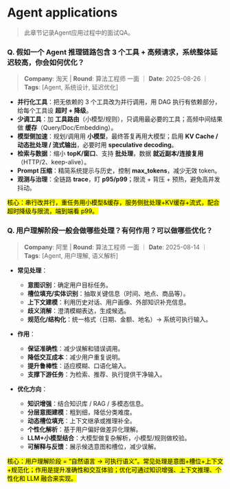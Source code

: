 # Agent applications
> 此章节记录Agent应用过程中的面试QA。


### Q. 假如一个 Agent 推理链路包含 3 个工具 + 高频请求，系统整体延迟较高，你会如何优化？
> **Company**: 淘天 | **Round**: 算法工程师 一面 ｜ **Date**: 2025-08-26 ｜ **Tags**: [Agent, 系统设计, 延迟优化]

- **并行化工具**：把无依赖的 3 个工具改为并行调用，用 DAG 执行有依赖部分，给每个工具设 **超时 + 降级**。  
- **少调工具**：加 **工具路由**（小模型/规则），只调用最必要的工具；高频中间结果做 **缓存**（Query/Doc/Embedding）。  
- **模型侧加速**：规划/调用用 **小模型**，最终答复再用大模型；启用 **KV Cache / 动态批处理 / 流式输出**，必要时用 **speculative decoding**。  
- **检索与数据**：缩小 **topK/窗口**、支持 **批处理**，数据 **就近副本/连接复用**（HTTP/2、keep-alive）。  
- **Prompt 压缩**：精简系统提示与历史，控制 **max_tokens**，减少无效 token。  
- **观测与治理**：全链路 **trace**，盯 **p95/p99**；限流 + 背压 + 预热，避免高并发抖动。

<mark>核心：串行改并行，重任务用小模型&缓存，服务侧批处理+KV缓存+流式，配合超时降级与限流，端到端看 p99。</mark>

### Q. 用户理解阶段一般会做哪些处理？有何作用？可以做哪些优化？
> **Company**: 阿里 | **Round**: 算法工程师 一面 ｜ **Date**: 2025-08-14 ｜ **Tags**: [Agent, 用户理解, 语义解析]

- **常见处理**：  
  - **意图识别**：确定用户目标任务。  
  - **槽位填充/实体识别**：抽取关键信息（时间、地点、商品等）。  
  - **上下文建模**：利用历史对话、用户画像、外部知识补充信息。  
  - **歧义消解**：澄清模糊表达，生成候选。  
  - **规范化/结构化**：统一格式（日期、金额、地名）→ 系统可执行输入。  

- **作用**：  
  - **保证准确性**：减少误解和错误调用。  
  - **降低交互成本**：减少用户重复说明。  
  - **提升鲁棒性**：适应模糊、口语化输入。  
  - **支撑下游任务**：为检索、推荐、执行提供干净输入。

- **优化方向**：  
  - **知识增强**：结合知识库 / RAG / 多模态信息。  
  - **分层意图建模**：粗到细，降低分类难度。  
  - **动态槽位填充**：上下文继承或推理补全。  
  - **个性化解析**：基于用户偏好做差异化理解。  
  - **LLM+小模型结合**：大模型做复杂解析，小模型/规则做校验。  
  - **可解释与反馈**：展示候选意图和槽位，减少误解。  

<mark>核心：用户理解阶段 = “自然语言 → 可执行语义”。常见处理是意图+槽位+上下文+规范化；作用是提升准确性和交互体验；优化可通过知识增强、上下文推理、个性化和 LLM 融合来实现。</mark>
